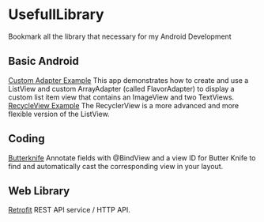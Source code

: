 # UsefullLibrary
Bookmark all the library that necessary for my Android Development

## Basic Android
[Custom Adapter Example](https://github.com/udacity/ud839_CustomAdapter_Example) This app demonstrates how to create and use a ListView and custom ArrayAdapter (called FlavorAdapter) to display a custom list item view that contains an ImageView and two TextViews.
</br>[RecycleView Example](https://github.com/lypeer/RecyclerViewDemo) The RecyclerView is a more advanced and more flexible version of the ListView. 

## Coding
[Butterknife](https://github.com/JakeWharton/butterknife) Annotate fields with @BindView and a view ID for Butter Knife to find and automatically cast the corresponding view in your layout.

## Web Library
[Retrofit](https://github.com/square/retrofit) REST API service / HTTP API.
